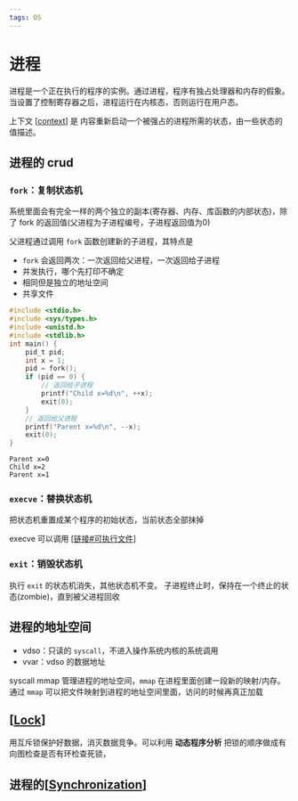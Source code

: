 ```yaml
---
tags: OS
---
```

# 进程

进程是一个正在执行的程序的实例。通过进程，程序有独占处理器和内存的假象。
当设置了控制寄存器之后，进程运行在内核态，否则运行在用户态。

上下文 [[context]] 是 内容重新启动一个被强占的进程所需的状态，由一些状态的值描述。

## 进程的 crud

### `fork`：复制状态机

系统里面会有完全一样的两个独立的副本(寄存器、内存、库函数的内部状态)，除了 fork 的返回值(父进程为子进程编号，子进程返回值为0)

父进程通过调用 `fork` 函数创建新的子进程，其特点是

- `fork` 会返回两次：一次返回给父进程，一次返回给子进程
- 并发执行，哪个先打印不确定
- 相同但是独立的地址空间
- 共享文件

```c
#include <stdio.h>
#include <sys/types.h>
#include <unistd.h>
#include <stdlib.h>
int main() {
    pid_t pid;
    int x = 1;
    pid = fork();
    if (pid == 0) {
        // 返回给子进程
        printf("Child x=%d\n", ++x);
        exit(0);
    }
    // 返回给父进程
    printf("Parent x=%d\n", --x);
    exit(0);
}
```

```text
Parent x=0
Child x=2
Parent x=1
```

### `execve`：替换状态机

把状态机重置成某个程序的初始状态，当前状态全部抹掉

execve 可以调用 [[链接#可执行文件]]

### `exit`：销毁状态机

执行 `exit` 的状态机消失，其他状态机不变。
子进程终止时，保持在一个终止的状态(zombie)，直到被父进程回收

## 进程的地址空间

- vdso：只读的 `syscall`，不进入操作系统内核的系统调用
- vvar：vdso 的数据地址

syscall mmap 管理进程的地址空间，`mmap` 在进程里面创建一段新的映射/内存。通过 `mmap` 可以把文件映射到进程的地址空间里面，访问的时候再真正加载

## [[Lock]]

用互斥锁保护好数据，消灭数据竞争。可以利用 **动态程序分析** 把锁的顺序做成有向图检查是否有环检查死锁，

## 进程的[[Synchronization]]

[//begin]: # "Autogenerated link references for markdown compatibility"
[context]: context.md "上下文切换"
[链接#可执行文件]: ../../csapp/程序的结构/链接.md "链接"
[Lock]: ../并发/Lock.md "Lock"
[Synchronization]: ../并发/Synchronization.md "Synchronization"
[//end]: # "Autogenerated link references"
